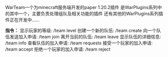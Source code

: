 WarTeam一个为minecraft服务端开发的paper 1.20.2插件
是WarPlugins系列中的其中一个，主要负责处理组队及相关功能的插件
还有其他的WarPlugins系列插件正在开发中……

**指令：**
显示玩家的等级:           /team level
创建一个新的队伍:         /team create <teamName>
向一个队伍发送加入申请:   /team join <teamName>
离开当前的队伍:          /team leave <teamName>
显示队伍的详细信息:      /team info <teamName>
查看队伍的加入申请:      /team requests <teamName>
接受一个玩家的加入申请:  /team accept <teamName> <playerName>
拒绝一个玩家的加入申请:  /team reject <teamName> <playerName>
